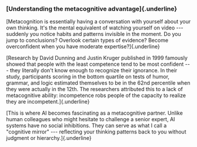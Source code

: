 ### **[Understanding the metacognitive advantage]{.underline}**

[Metacognition is essentially having a conversation with yourself about
your own thinking. It\'s the mental equivalent of watching yourself on
video --- suddenly you notice habits and patterns invisible in the
moment. Do you jump to conclusions? Overlook certain types of evidence?
Become overconfident when you have moderate expertise?]{.underline}

[Research by David Dunning and Justin Kruger published in 1999 famously
showed that people with the least competence tend to be most confident
--- they literally don\'t know enough to recognize their ignorance. In
their study, participants scoring in the bottom quartile on tests of
humor, grammar, and logic estimated themselves to be in the 62nd
percentile when they were actually in the 12th. The researchers
attributed this to a lack of metacognitive ability: incompetence robs
people of the capacity to realize they are incompetent.]{.underline}

[This is where AI becomes fascinating as a metacognitive partner. Unlike
human colleagues who might hesitate to challenge a senior expert, AI
systems have no social inhibitions. They can serve as what I call a
\"cognitive mirror\" --- reflecting your thinking patterns back to you
without judgment or hierarchy.]{.underline}